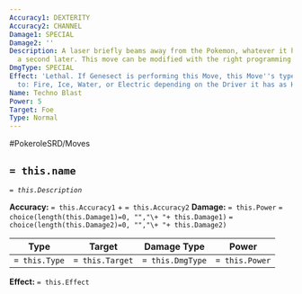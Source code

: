 ```yaml
---
Accuracy1: DEXTERITY
Accuracy2: CHANNEL
Damage1: SPECIAL
Damage2: ''
Description: A laser briefly beams away from the Pokemon, whatever it hits explodes
  a second later. This move can be modified with the right programming of a computer.
DmgType: SPECIAL
Effect: 'Lethal. If Genesect is performing this Move, this Move''s type may change
  to: Fire, Ice, Water, or Electric depending on the Driver it has as Held Item.'
Name: Techno Blast
Power: 5
Target: Foe
Type: Normal
---
```


#PokeroleSRD/Moves

## `= this.name` 
*`= this.Description`*

**Accuracy:** `= this.Accuracy1` + `= this.Accuracy2`
**Damage:** `= this.Power` `= choice(length(this.Damage1)=0, "","\+ "+ this.Damage1)` `= choice(length(this.Damage2)=0, "","\+ "+ this.Damage2)`

| Type          | Target          | Damage Type          | Power          |
| ------------- | --------------- | ---------------- | -------------- |
| `= this.Type` | `= this.Target` | `= this.DmgType` | `= this.Power` | 

**Effect:** `= this.Effect`